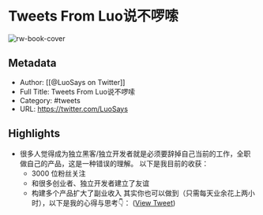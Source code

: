 # Tweets From Luo说不啰嗦

![rw-book-cover](https://pbs.twimg.com/profile_images/1735526136405434368/CgtbRyhq.jpg)

## Metadata
- Author: [[@LuoSays on Twitter]]
- Full Title: Tweets From Luo说不啰嗦
- Category: #tweets
- URL: https://twitter.com/LuoSays

## Highlights
- 很多人觉得成为独立黑客/独立开发者就是必须要辞掉自己当前的工作，全职做自己的产品，这是一种错误的理解。
  以下是我目前的收获：
  - 3000 位粉丝关注
  - 和很多创业者、独立开发者建立了友谊
  - 构建多个产品扩大了副业收入
  其实你也可以做到（只需每天业余花上两小时），以下是我的心得与思考👇： ([View Tweet](https://twitter.com/LuoSays/status/1679626796453756929))

